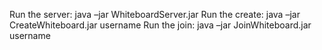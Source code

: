Run the server: java –jar WhiteboardServer.jar <port>
Run the create: java –jar CreateWhiteboard.jar <serverIPAddress> <port> username
Run the join: java –jar JoinWhiteboard.jar <serverIPAddress> <port> username

